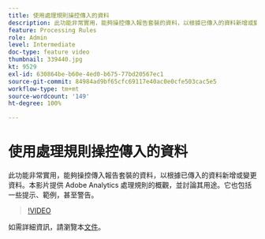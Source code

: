 ```yaml
---
title: 使用處理規則操控傳入的資料
description: 此功能非常實用，能夠操控傳入報告套裝的資料，以根據已傳入的資料新增或變更資料。本影片提供 Adobe Analytics 處理規則的概觀，並討論其用途。它也包括一些提示、範例，甚至警告。
feature: Processing Rules
role: Admin
level: Intermediate
doc-type: feature video
thumbnail: 339440.jpg
kt: 9529
exl-id: 630864be-b60e-4ed0-b675-77bd20567ec1
source-git-commit: 84984ad9bf65cfc69117e40ac0e0cfe503cac5e5
workflow-type: tm+mt
source-wordcount: '149'
ht-degree: 100%

---
```


# 使用處理規則操控傳入的資料

此功能非常實用，能夠操控傳入報告套裝的資料，以根據已傳入的資料新增或變更資料。本影片提供 Adobe Analytics 處理規則的概觀，並討論其用途。它也包括一些提示、範例，甚至警告。

>[!VIDEO](https://video.tv.adobe.com/v/339440/?quality=12&learn=on)

如需詳細資訊，請瀏覽本[文件](https://experienceleague.adobe.com/docs/analytics/admin/admin-tools/processing-rules/processing-rules.html?lang=zh-Hant)。
